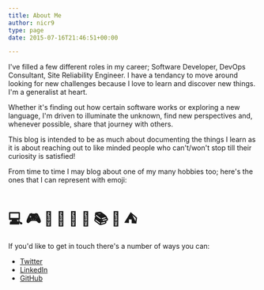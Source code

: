 ```yaml
---
title: About Me
author: nicr9
type: page
date: 2015-07-16T21:46:51+00:00

---
```

I've filled a few different roles in my career; Software Developer, DevOps Consultant, Site Reliability Engineer. I have a tendancy to move around looking for new challenges because I love to learn and discover new things. I'm a generalist at heart.

Whether it's finding out how certain software works or exploring a new language, I'm driven to illuminate the unknown, find new perspectives and, whenever possible, share that journey with others.

This blog is intended to be as much about documenting the things I learn as it is about reaching out to like minded people who can't/won't stop till their curiosity is satisfied!

From time to time I may blog about one of my many hobbies too; here's the ones that I can represent with emoji:

# :computer: :video_game: :horse_racing: :bowling: :game_die: :guitar: :books: :bicyclist: :tent:

If you'd like to get in touch there's a number of ways you can:

  * [Twitter][1]
  * [LinkedIn][2]
  * [GitHub][3]

 [1]: https://twitter.com/nicr9_
 [2]: https://ie.linkedin.com/pub/nic-roland/41/33/926
 [3]: https://github.com/nicr9/
